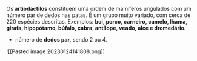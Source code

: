 Os **artiodáctilos** constituem uma ordem de mamíferos ungulados com um número par de dedos nas patas. É um grupo muito variado, com cerca de 220 espécies descritas. Exemplos: **boi, porco, carneiro, camelo, lhama, girafa, hipopótamo, búfalo, cabra, antílope, veado, alce e dromedário.**

* número de **dedos par,** sendo 2 ou 4.

![[Pasted image 20230124141808.png]]
